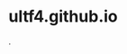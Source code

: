 # ultf4.github.io
<html>
	<head>
<title>My First Webpage</title>
<meta charset="UTF-8">
<meta name="description" content="This field contains information about your page. It is usually around two sentences long.">.
<meta name="author" content="Conor Sheils">
</header>
</html>
